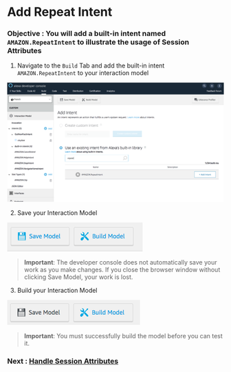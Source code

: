# Add Repeat Intent

### **Objective** : You will add a built-in intent named `AMAZON.RepeatIntent` to illustrate the usage of Session Attributes


1. Navigate to the `Build` Tab and add the built-in intent `AMAZON.RepeatIntent` to your interaction model

![console](./images/add_repeat_intent.png)

2. Save your Interaction Model

![save](./images/todo_save_model.png)

>  **Important**: The developer console does not automatically save your work as you make changes. If you close the browser window without clicking Save Model, your work is lost.

3. Build your Interaction Model

![save](./images/todo_build_model.png)

> **Important**: You must successfully build the model before you can test it.

### Next : [Handle Session Attributes](./08-add-session-attributes-backend.md)